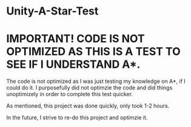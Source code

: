 # Unity-A-Star-Test
 

# IMPORTANT! CODE IS NOT OPTIMIZED AS THIS IS A TEST TO SEE IF I UNDERSTAND A*.


The code is not optimized as I was just testing my knowledge on A*, if I could do it. I purposefully did not optimzie the code and did things unoptimizely in order to complete this test quicker. 



As mentioned, this project was done quickly, only took 1-2 hours. 

In the future, I strive to re-do this project and optimzie it.
